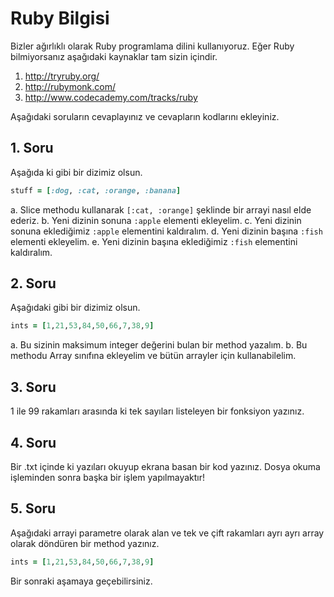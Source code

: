 # Ruby Bilgisi

Bizler ağırlıklı olarak Ruby programlama dilini kullanıyoruz. Eğer Ruby bilmiyorsanız aşağıdaki kaynaklar tam sizin içindir.

1. http://tryruby.org/
2. http://rubymonk.com/
3. http://www.codecademy.com/tracks/ruby

Aşağıdaki soruların cevaplayınız ve cevapların kodlarını ekleyiniz.

## 1. Soru

Aşağıda ki gibi bir dizimiz olsun.

```ruby
stuff = [:dog, :cat, :orange, :banana]
```

a. Slice methodu kullanarak  `[:cat, :orange]` şeklinde bir arrayi nasıl elde ederiz.
b. Yeni dizinin sonuna `:apple` elementi ekleyelim.
c. Yeni dizinin sonuna eklediğimiz `:apple` elementini kaldıralım.
d. Yeni dizinin başına `:fish` elementi ekleyelim.
e. Yeni dizinin başına eklediğimiz `:fish` elementini kaldıralım.

## 2. Soru

Aşağıdaki gibi bir dizimiz olsun.

```ruby
ints = [1,21,53,84,50,66,7,38,9]
```

a. Bu sizinin maksimum integer değerini bulan bir method yazalım.
b. Bu methodu Array sınıfına ekleyelim ve bütün arrayler için kullanabilelim.

## 3. Soru

1 ile 99 rakamları arasında ki tek sayıları listeleyen bir fonksiyon yazınız.

## 4. Soru

Bir .txt içinde ki yazıları okuyup ekrana basan bir kod yazınız. Dosya okuma işleminden sonra başka bir işlem yapılmayaktır!

## 5. Soru

Aşağıdaki arrayi parametre olarak alan ve tek ve çift rakamları ayrı ayrı array olarak döndüren bir method yazınız.

```ruby
ints = [1,21,53,84,50,66,7,38,9]
```

Bir sonraki aşamaya geçebilirsiniz.